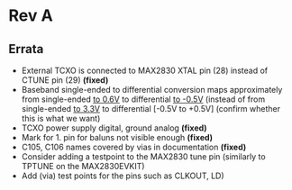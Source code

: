 # Rev A #

## Errata ##

  * External TCXO is connected to MAX2830 XTAL pin (28) instead of CTUNE pin (29) **(fixed)**
  * Baseband single-ended to differential conversion maps approximately from single-ended [to 0.6V](0.md) to differential [to -0.5V](0.md) (instead of from single-ended [to 3.3V](0.md) to differential [-0.5V to +0.5V] (confirm whether this is what we want)
  * TCXO power supply digital, ground analog **(fixed)**
  * Mark for 1. pin for baluns not visible enough **(fixed)**
  * C105, C106 names covered by vias in documentation **(fixed)**
  * Consider adding a testpoint to the MAX2830 tune pin (similarly to TPTUNE on the MAX2830EVKIT)
  * Add (via) test points for the pins such as CLKOUT, LD)